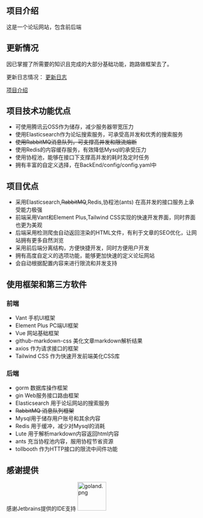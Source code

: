 ## 项目介绍

这是一个论坛网站，包含前后端

## 更新情况

因已掌握了所需要的知识且完成的大部分基础功能，跑路做框架去了。

更新日志情况：
<a href="https://github.com/StarYuhen/AliothForum/blob/master/Docx/%E6%9B%B4%E6%96%B0%E6%97%A5%E5%BF%97.md">
更新日志</a>

<a href="https://www.yuhenm.com/archives/495.html">
项目介绍</a>


## 项目技术功能优点

* 可使用腾讯云OSS作为储存，减少服务器带宽压力
* 使用Elasticsearch作为论坛搜索服务，可承受高并发和优秀的搜索服务
* ~~使用RabbitMQ消息队列，可支撑高并发和限流熔断~~
* 使用Redis的内容缓存服务，有效降低Mysql的承受压力
* 使用协程池，能够在接口下支撑高并发的耗时及定时任务
* 拥有丰富的自定义选择，在BackEnd/config/config.yaml中

## 项目优点

* 采用Elasticsearch,~~RabbitMQ~~,Redis,协程池(ants) 在高并发的接口服务上承受能力极强
* 前端采用Vant和Element Plus,Tailwind CSS实现的快速开发界面，同时界面也更为美观
* 后端采用检测爬虫自动返回渲染的HTML文件，有利于文章的SEO优化，让网站拥有更多自然浏览
* 采用前后端分离结构，方便快捷开发，同时方便用户开发
* 拥有高度自定义的选项功能，能够更加快速的定义论坛网站
* 会自动根据配置内容来进行限流和并发支持

## 使用框架和第三方软件

### 前端

* Vant 手机UI框架
* Element Plus PC端UI框架
* Vue 网站基础框架
* github-markdown-css 美化文章markdown解析结果
* axios 作为请求接口的框架
* Tailwind CSS 作为快速开发前端美化CSS库

### 后端

* gorm 数据库操作框架
* gin Web服务接口路由框架
* Elasticsearch 用于论坛网站的搜索服务
* ~~RabbitMQ 消息队列框架~~
* Mysql用于储存用户账号和其余内容
* Redis 用于缓冲，减少对Mysql的消耗
* Lute 用于解析markdown内容返回html内容
* ants 充当协程池内容，服用协程节省资源
* tollbooth 作为HTTP接口的限流中间件功能

## 感谢提供

感谢Jetbrains提供的IDE支持
<a href="https://www.jetbrains.com/?from=go-wechaty"><img src="/docs/images/goland.png" width = "75px" height = "75px" alt="goland.png" /></a>



